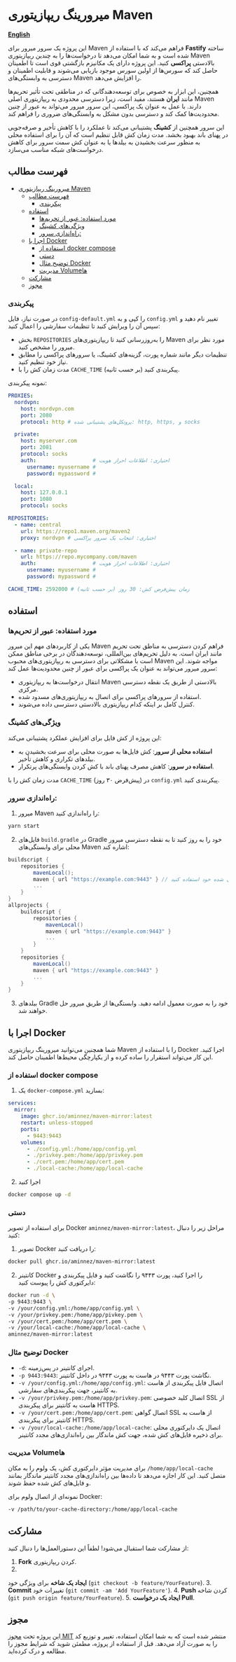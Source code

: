 # میرورینگ ریپازیتوری Maven

**[English](./README.md)**

این پروژه یک سرور میرور برای Maven فراهم می‌کند که با استفاده از **Fastify** ساخته شده است و به شما امکان می‌دهد تا درخواست‌ها را به چندین ریپازیتوری Maven بالادستی **پراکسی** کنید. این پروژه دارای یک مکانیزم بازگشتی قوی است تا اطمینان حاصل کند که سورس‌ها از اولین سورس موجود بازیابی می‌شوند و قابلیت اطمینان و دسترسی به وابستگی‌های Maven را افزایش می‌دهد.

همچنین، این ابزار به خصوص برای توسعه‌دهندگانی که در مناطقی تحت تأثیر تحریم‌ها مانند **ایران** هستند، مفید است، زیرا دسترسی محدودی به ریپازیتوری اصلی Maven دارند. با عمل به عنوان یک پراکسی، این سرور میرور می‌تواند به عبور از چنین محدودیت‌ها کمک کند و دسترسی بدون مشکل به وابستگی‌های ضروری را فراهم کند.

این سرور همچنین از **کشینگ** پشتیبانی می‌کند تا عملکرد را با کاهش تأخیر و صرفه‌جویی در پهنای باند بهبود بخشد. مدت زمان کش قابل تنظیم است که آن را برای استفاده محلی به منظور سرعت بخشیدن به بیلدها یا به عنوان کش سمت سرور برای کاهش درخواست‌های شبکه مناسب می‌سازد.

## فهرست مطالب

- [میرورینگ ریپازیتوری Maven](#میرورینگ-ریپازیتوری-maven)
  - [فهرست مطالب](#فهرست-مطالب)
    - [پیکربندی](#پیکربندی)
  - [استفاده](#استفاده)
    - [مورد استفاده: عبور از تحریم‌ها](#مورد-استفاده-عبور-از-تحریمها)
    - [ویژگی‌های کشینگ](#ویژگیهای-کشینگ)
    - [راه‌اندازی سرور:](#راهاندازی-سرور)
  - [اجرا با Docker](#اجرا-با-docker)
    - [استفاده از docker compose](#استفاده-از-docker-compose)
    - [دستی](#دستی)
    - [توضیح مثال Docker](#توضیح-مثال-docker)
    - [مدیریت Volumeها](#مدیریت-volumeها)
  - [مشارکت](#مشارکت)
  - [مجوز](#مجوز)

### پیکربندی

در صورت نیاز، فایل `config-default.yml` را کپی و به `config.yml` تغییر نام دهید و سپس آن را ویرایش کنید تا تنظیمات سفارشی را اعمال کنید:
  - بخش `REPOSITORIES` را به‌روزرسانی کنید تا ریپازیتوری‌های Maven مورد نظر برای میرور را مشخص کنید.
  - تنظیمات دیگر مانند شماره پورت، گزینه‌های کشینگ، یا سرورهای پراکسی را مطابق نیاز خود تنظیم کنید.
  - مدت زمان کش را با `CACHE_TIME` (بر حسب ثانیه) پیکربندی کنید.

نمونه پیکربندی:

```yaml
PROXIES:
  nordvpn:
    host: nordvpn.com
    port: 2080
    protocol: http # پروتکل‌های پشتیبانی شده: http, https, و socks

  private:
    host: myserver.com
    port: 2081
    protocol: socks
    auth:                  # اختیاری: اطلاعات احراز هویت
      username: myusername #
      password: mypassword #

  local:
    host: 127.0.0.1
    port: 1080
    protocol: socks

REPOSITORIES:
  - name: central
    url: https://repo1.maven.org/maven2
    proxy: nordvpn # اختیاری: انتخاب یک سرور پراکسی

  - name: private-repo
    url: https://repo.mycompany.com/maven
    auth:                  # اختیاری: اطلاعات احراز هویت
      username: myusername #
      password: mypassword #

CACHE_TIME: 2592000 # زمان پیش‌فرض کش: 30 روز (بر حسب ثانیه)
```

## استفاده

### مورد استفاده: عبور از تحریم‌ها
یکی از کاربردهای مهم این میرور Maven فراهم کردن دسترسی به مناطق تحت تحریم مانند ایران است. به دلیل تحریم‌های بین‌المللی، توسعه‌دهندگان در برخی مناطق ممکن است با مشکلاتی برای دسترسی به ریپازیتوری‌های محبوب Maven مواجه شوند. این سرور میرور می‌تواند به عنوان یک پراکسی برای عبور از چنین محدودیت‌ها عمل کند:

- انتقال درخواست‌ها به ریپازیتوری‌ Maven بالادستی از طریق یک نقطه دسترسی مرکزی.
- استفاده از سرورهای پراکسی برای اتصال به ریپازیتوری‌های مسدود شده.
- کنترل کامل بر اینکه کدام ریپازیتوری بالادستی دسترسی داده می‌شوند.

### ویژگی‌های کشینگ
این پروژه از کش فایل برای افزایش عملکرد پشتیبانی می‌کند:
- **استفاده محلی از سرور**: کش فایل‌ها به صورت محلی برای سرعت بخشیدن به بیلدهای تکراری و کاهش تأخیر.
- **استفاده در سرور**: کاهش مصرف پهنای باند با کش کردن وابستگی‌های پرتکرار.

مدت زمان کش را با `CACHE_TIME` (پیش‌فرض ۳۰ روز) در `config.yml` پیکربندی کنید.

### راه‌اندازی سرور:

1. میرور Maven را راه‌اندازی کنید:

```bash
yarn start
```

2. فایل‌های `build.gradle` در Gradle خود را به روز کنید تا به نقطه دسترسی میرور محلی برای وابستگی‌های Maven اشاره کند:

```groovy
buildscript {
    repositories {
        mavenLocal();
        maven { url "https://example.com:9443" } // از پورت پیکربندی شده خود استفاده کنید
        ...
    }
}
allprojects {
    buildscript {
        repositories {
            mavenLocal()
            maven { url "https://example.com:9443" }
            ...
        }
    }
    repositories {
        mavenLocal()
        maven { url "https://example.com:9443" }
        ...
    }
}
```

3. بیلدهای Gradle خود را به صورت معمول ادامه دهید. وابستگی‌ها از طریق میرور حل خواهند شد.

## اجرا با Docker

شما همچنین می‌توانید میرورینگ ریپازیتوری Maven را با استفاده از Docker اجرا کنید. این کار می‌تواند استقرار را ساده کرده و از یکپارچگی محیط‌ها اطمینان حاصل کند.

### استفاده از docker compose

1. یک `docker-compose.yml` بسازید:

```yml
services:
  mirror:
    image: ghcr.io/aminnez/maven-mirror:latest
    restart: unless-stopped
    ports:
      - 9443:9443
    volumes:
      - ./config.yml:/home/app/config.yml
      - ./privkey.pem:/home/app/privkey.pem
      - ./cert.pem:/home/app/cert.pem
      - ./local-cache:/home/app/local-cache
```

2. اجرا کنید

```bash
docker compose up -d
```

### دستی
برای استفاده از تصویر Docker `aminnez/maven-mirror:latest`، مراحل زیر را دنبال کنید:

1. تصویر Docker را دریافت کنید:

```bash
docker pull ghcr.io/aminnez/maven-mirror:latest
```

2. کانتینر Docker را اجرا کنید، پورت ۹۴۴۳ را نگاشت کنید و فایل پیکربندی و دایرکتوری کش را پیوست کنید:

```bash
docker run -d \
-p 9443:9443 \
-v /your/config.yml:/home/app/config.yml \
-v /your/privkey.pem:/home/app/pivkey.pem \
-v /your/cert.pem:/home/app/cert.pem \
-v /your/local-cache:/home/app/local-cache \
aminnez/maven-mirror:latest
```

### توضیح مثال Docker

- `-d`: اجرای کانتینر در پس‌زمینه.
- `-p 9443:9443`: نگاشت پورت ۹۴۴۳ در هاست به پورت ۹۴۴۳ در داخل کانتینر.
- `-v /your/config.yml:/home/app/config.yml`: اتصال فایل پیکربندی از هاست به کانتینر، جهت پیکربندی‌های سفارشی.
- `-v /your/privkey.pem:/home/app/privkey.pem`: اتصال کلید خصوصی SSL از هاست به کانتینر برای پیکربندی HTTPS.
- `-v /your/cert.pem:/home/app/cert.pem`: اتصال گواهی SSL از هاست به کانتینر برای پیکربندی HTTPS.
- `-v /your/local-cache:/home/app/local-cache`: اتصال یک دایرکتوری محلی برای ذخیره فایل‌های کش شده، جهت کش ماندگار بین راه‌اندازی‌های مجدد کانتینر.

### مدیریت Volumeها
برای مدیریت مؤثر دایرکتوری کش، یک ولوم را به مکان `/home/app/local-cache` متصل کنید. این کار اجازه می‌دهد تا داده‌ها بین راه‌اندازی‌های مجدد کانتینر ماندگار بمانند و فایل‌های کش شده حفظ شوند.

نمونه‌ای از اتصال ولوم برای Docker:

```bash
-v /path/to/your-cache-directory:/home/app/local-cache
```

## مشارکت

از مشارکت شما استقبال می‌شود! لطفاً این دستورالعمل‌ها را دنبال کنید:

1. **Fork** کردن ریپازیتوری.
2.

 **ایجاد یک شاخه** برای ویژگی خود (`git checkout -b feature/YourFeature`).
3. **Commit** تغییرات خود (`git commit -am 'Add YourFeature'`).
4. **Push** کردن شاخه (`git push origin feature/YourFeature`).
5. **ایجاد یک درخواست Pull**.

## مجوز

این پروژه تحت [مجوز MIT](LICENSE) منتشر شده است که به شما امکان استفاده، تغییر و توزیع کد را به صورت آزاد می‌دهد. قبل از استفاده از پروژه، مطمئن شوید که شرایط مجوز را مطالعه و درک کرده‌اید.